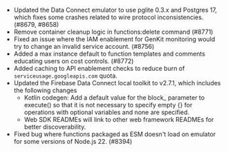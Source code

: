- Updated the Data Connect emulator to use pglite 0.3.x and Postgres 17, which fixes some crashes related to wire protocol inconsistencies. (#8679, #8658)
- Remove container cleanup logic in functions:delete command (#8771)
- Fixed an issue where the IAM enablement for GenKit monitoring would try to change an invalid service account. (#8756)
- Added a max instance default to function templates and comments educating users on cost controls. (#8772)
- Added caching to API enablement checks to reduce burn of `serviceusage.googleapis.com` quota.
- Updated the Firebase Data Connect local toolkit to v2.7.1, which includes the following changes
  - Kotlin codegen: Add a default value for the block\_ parameter to execute() so that it is not necessary to specify empty {} for operations with optional variables and none are specified.
  - Web SDK READMEs will link to other web framework READMEs for better discoverability.
- Fixed bug where functions packaged as ESM doesn't load on emulator for some versions of Node.js 22. (#8394)

